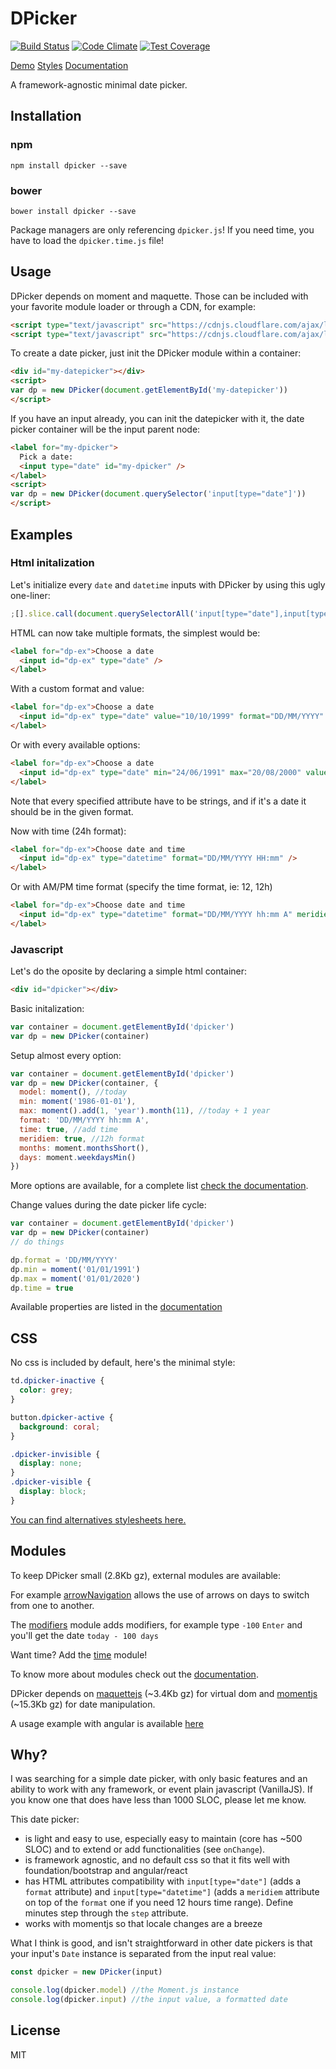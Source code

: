 # DPicker

[![Build Status](https://travis-ci.org/soyuka/dpicker.svg?branch=master)](https://travis-ci.org/soyuka/dpicker)
[![Code Climate](https://codeclimate.com/github/soyuka/dpicker/badges/gpa.svg)](https://codeclimate.com/github/soyuka/dpicker)
[![Test Coverage](https://codeclimate.com/github/soyuka/dpicker/badges/coverage.svg)](https://codeclimate.com/github/soyuka/dpicker/coverage)

[Demo](https://soyuka.github.io/dpicker/demo/index.html)
[Styles](https://soyuka.github.io/dpicker/demo/styles.html)
[Documentation](https://soyuka.github.io/dpicker/DPicker.html)

A framework-agnostic minimal date picker.

## Installation

### npm

```
npm install dpicker --save
```

### bower

```
bower install dpicker --save
```

Package managers are only referencing `dpicker.js`! If you need time, you have to load the `dpicker.time.js` file!

## Usage

DPicker depends on moment and maquette. Those can be included with your favorite module loader or through a CDN, for example:

```html
<script type="text/javascript" src="https://cdnjs.cloudflare.com/ajax/libs/moment.js/2.13.0/moment.min.js"></script>
<script type="text/javascript" src="https://cdnjs.cloudflare.com/ajax/libs/maquette/2.1.6/maquette.min.js"></script>
```

To create a date picker, just init the DPicker module within a container:

```html
<div id="my-datepicker"></div>
<script>
var dp = new DPicker(document.getElementById('my-datepicker'))
</script>
```

If you have an input already, you can init the datepicker with it, the date picker container will be the input parent node:

```html
<label for="my-dpicker">
  Pick a date:
  <input type="date" id="my-dpicker" />
</label>
<script>
var dp = new DPicker(document.querySelector('input[type="date"]'))
</script>
```

## Examples

### Html initalization

Let's initialize every `date` and `datetime` inputs with DPicker by using this ugly one-liner:

```javascript
;[].slice.call(document.querySelectorAll('input[type="date"],input[type="datetime"]')).forEach(e => new DPicker(e));
```

HTML can now take multiple formats, the simplest would be:

```html
<label for="dp-ex">Choose a date
  <input id="dp-ex" type="date" />
</label>
```

With a custom format and value:

```html
<label for="dp-ex">Choose a date
  <input id="dp-ex" type="date" value="10/10/1999" format="DD/MM/YYYY" />
</label>
```

Or with every available options:

```html
<label for="dp-ex">Choose a date
  <input id="dp-ex" type="date" min="24/06/1991" max="20/08/2000" value="10/10/1999" format="DD/MM/YYYY" />
</label>
```

Note that every specified attribute have to be strings, and if it's a date it should be in the given format.

Now with time (24h format):

```html
<label for="dp-ex">Choose date and time
  <input id="dp-ex" type="datetime" format="DD/MM/YYYY HH:mm" />
</label>
```

Or with AM/PM time format (specify the time format, ie: 12, 12h)

```html
<label for="dp-ex">Choose date and time
  <input id="dp-ex" type="datetime" format="DD/MM/YYYY hh:mm A" meridiem="true" />
</label>
```

### Javascript

Let's do the oposite by declaring a simple html container:

```html
<div id="dpicker"></div>
```

Basic initalization:

```javascript
var container = document.getElementById('dpicker')
var dp = new DPicker(container)
```

Setup almost every option:

```javascript
var container = document.getElementById('dpicker')
var dp = new DPicker(container, {
  model: moment(), //today
  min: moment('1986-01-01'),
  max: moment().add(1, 'year').month(11), //today + 1 year
  format: 'DD/MM/YYYY hh:mm A',
  time: true, //add time
  meridiem: true, //12h format
  months: moment.monthsShort(),
  days: moment.weekdaysMin()
})
```

More options are available, for a complete list [check the documentation](https://soyuka.github.io/dpicker/DPicker.html#demo).

Change values during the date picker life cycle:

```javascript
var container = document.getElementById('dpicker')
var dp = new DPicker(container)
// do things

dp.format = 'DD/MM/YYYY'
dp.min = moment('01/01/1991')
dp.max = moment('01/01/2020')
dp.time = true
```

Available properties are listed in the [documentation](https://soyuka.github.io/dpicker/DPicker.html)

## CSS

No css is included by default, here's the minimal style:

```css
td.dpicker-inactive {
  color: grey;
}

button.dpicker-active {
  background: coral;
}

.dpicker-invisible {
  display: none;
}
.dpicker-visible {
  display: block;
}
```

[You can find alternatives stylesheets here.](https://soyuka.github.io/dpicker/demo/styles.html)

## Modules

To keep DPicker small (2.8Kb gz), external modules are available:

For example [arrowNavigation](https://soyuka.github.io/dpicker/DPicker.modules.module_arrowNavigation.html) allows the use of arrows on days to switch from one to another.

The [modifiers](https://soyuka.github.io/dpicker/DPicker.modules.module_modifiers.html) module adds modifiers, for example type `-100` `Enter` and you'll get the date `today - 100 days`

Want time? Add the [time](https://soyuka.github.io/dpicker/DPicker.modules.module_time.html) module!

To know more about modules check out the [documentation](https://soyuka.github.io/dpicker/DPicker.html).

DPicker depends on [maquettejs](http://maquettejs.org/) (~3.4Kb gz) for virtual dom and [momentjs](http://momentjs.com/) (~15.3Kb gz) for date manipulation.

A usage example with angular is available [here](https://github.com/soyuka/dpicker/blob/master/demo/index.html#L56)

## Why?

I was searching for a simple date picker, with only basic features and an ability to work with any framework, or event plain javascript (VanillaJS).
If you know one that does have less than 1000 SLOC, please let me know.

This date picker:

- is light and easy to use, especially easy to maintain (core has ~500 SLOC) and to extend or add functionalities (see `onChange`).
- is framework agnostic, and no default css so that it fits well with foundation/bootstrap and angular/react
- has HTML attributes compatibility with `input[type="date"]` (adds a `format` attribute) and `input[type="datetime"]` (adds a `meridiem` attribute on top of the `format` one if you need 12 hours time range). Define minutes step through the `step` attribute.
- works with momentjs so that locale changes are a breeze

What I think is good, and isn't straightforward in other date pickers is that your input's `Date` instance is separated from the input real value:

```javascript
const dpicker = new DPicker(input)

console.log(dpicker.model) //the Moment.js instance
console.log(dpicker.input) //the input value, a formatted date
```

## License

MIT

